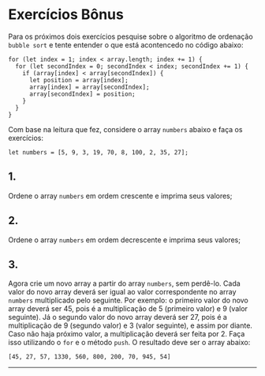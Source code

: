 # Exercícios Bônus

Para os próximos dois exercícios pesquise sobre o algoritmo de ordenação `bubble sort` e tente entender o que está acontencedo no código abaixo:

    for (let index = 1; index < array.length; index += 1) {
      for (let secondIndex = 0; secondIndex < index; secondIndex += 1) {
        if (array[index] < array[secondIndex]) {
          let position = array[index];
          array[index] = array[secondIndex];
          array[secondIndex] = position;
        }
      }
    }

Com base na leitura que fez, considere o array `numbers` abaixo e faça os exercícios:

    let numbers = [5, 9, 3, 19, 70, 8, 100, 2, 35, 27];

## 1.
Ordene o array `numbers` em ordem crescente e imprima seus valores;

## 2.  
Ordene o array `numbers` em ordem decrescente e imprima seus valores;
 
## 3.
Agora crie um novo array a partir do array `numbers`, sem perdê-lo. Cada valor do novo array deverá ser igual ao valor correspondente no array `numbers` multiplicado pelo seguinte. Por exemplo: o primeiro valor do novo array deverá ser 45, pois é a multiplicação de 5 (primeiro valor) e 9 (valor seguinte). Já o segundo valor do novo array deverá ser 27, pois é a multiplicação de 9 (segundo valor) e 3 (valor seguinte), e assim por diante. Caso não haja próximo valor, a multiplicação deverá ser feita por 2. Faça isso utilizando o `for` e o método `push`. O resultado deve ser o array abaixo:

    [45, 27, 57, 1330, 560, 800, 200, 70, 945, 54]
***